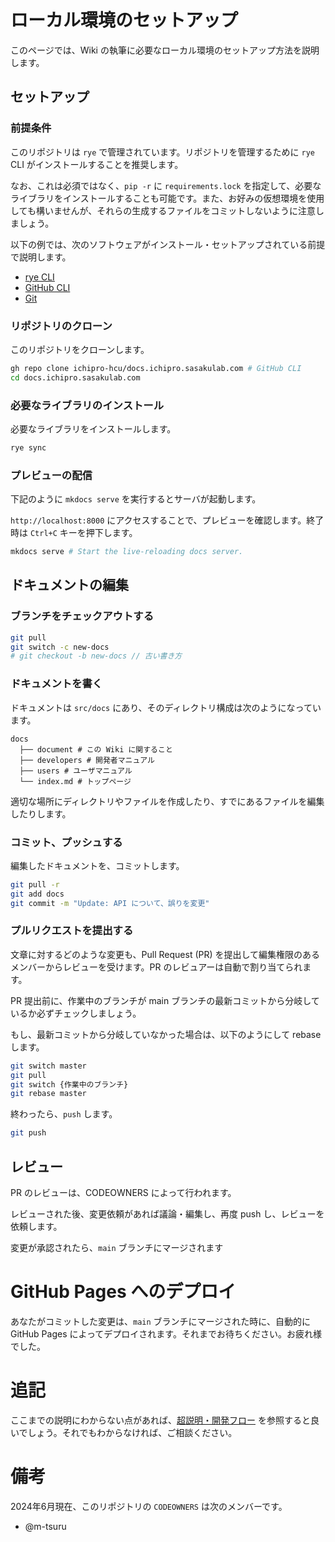 # ローカル環境のセットアップ

このページでは、Wiki の執筆に必要なローカル環境のセットアップ方法を説明します。

## セットアップ

### 前提条件

このリポジトリは `rye` で管理されています。リポジトリを管理するために `rye` CLI がインストールすることを推奨します。

なお、これは必須ではなく、`pip -r` に `requirements.lock` を指定して、必要なライブラリをインストールすることも可能です。また、お好みの仮想環境を使用しても構いませんが、それらの生成するファイルをコミットしないように注意しましょう。

以下の例では、次のソフトウェアがインストール・セットアップされている前提で説明します。

- [rye CLI](https://rye.astral.sh/)
- [GitHub CLI](https://github.com/cli/cli/blob/trunk/README.md#installation)
- [Git](https://git-scm.com/)

### リポジトリのクローン

このリポジトリをクローンします。

```zsh
gh repo clone ichipro-hcu/docs.ichipro.sasakulab.com # GitHub CLI
cd docs.ichipro.sasakulab.com
```

### 必要なライブラリのインストール

必要なライブラリをインストールします。

```zsh
rye sync
```

### プレビューの配信

下記のように `mkdocs serve` を実行するとサーバが起動します。

`http://localhost:8000` にアクセスすることで、プレビューを確認します。終了時は `Ctrl+C` キーを押下します。

```zsh
mkdocs serve # Start the live-reloading docs server.
```

## ドキュメントの編集

### ブランチをチェックアウトする

```sh
git pull
git switch -c new-docs
# git checkout -b new-docs // 古い書き方
```

### ドキュメントを書く

ドキュメントは `src/docs` にあり、そのディレクトリ構成は次のようになっています。

```
docs
  ├── document # この Wiki に関すること
  ├── developers # 開発者マニュアル
  ├── users # ユーザマニュアル
  └── index.md # トップページ
```

適切な場所にディレクトリやファイルを作成したり、すでにあるファイルを編集したりします。

### コミット、プッシュする

編集したドキュメントを、コミットします。

```zsh
git pull -r
git add docs
git commit -m "Update: API について、誤りを変更"
```

### プルリクエストを提出する

文章に対するどのような変更も、Pull Request (PR) を提出して編集権限のあるメンバーからレビューを受けます。PR のレビュアーは自動で割り当てられます。

PR 提出前に、作業中のブランチが main ブランチの最新コミットから分岐しているか必ずチェックしましょう。

もし、最新コミットから分岐していなかった場合は、以下のようにして rebase します。

```zsh
git switch master
git pull
git switch {作業中のブランチ}
git rebase master
```

終わったら、`push` します。

```zsh
git push
```

## レビュー

PR のレビューは、CODEOWNERS によって行われます。

レビューされた後、変更依頼があれば議論・編集し、再度 push し、レビューを依頼します。

変更が承認されたら、`main` ブランチにマージされます

# GitHub Pages へのデプロイ

あなたがコミットした変更は、`main` ブランチにマージされた時に、自動的に GitHub Pages によってデプロイされます。それまでお待ちください。お疲れ様でした。

# 追記

ここまでの説明にわからない点があれば、[超説明・開発フロー](https://scrapbox.io/brain-hackers/%E8%B6%85%E8%AA%AC%E6%98%8E%E3%83%BB%E9%96%8B%E7%99%BA%E3%83%95%E3%83%AD%E3%83%BC) を参照すると良いでしょう。それでもわからなければ、ご相談ください。

# 備考

2024年6月現在、このリポジトリの `CODEOWNERS` は次のメンバーです。

- @m-tsuru
